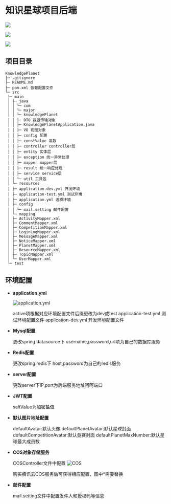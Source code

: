 # 知识星球项目后端

![](https://covenant-1308013334.cos.ap-shanghai.myqcloud.com/repository/20230322172211.png)

![](https://covenant-1308013334.cos.ap-shanghai.myqcloud.com/repository/20230322172336.png)

![](https://covenant-1308013334.cos.ap-shanghai.myqcloud.com/repository/20230322172422.png)

## 项目目录

```mscript
KnowledgePlanet
├─ .gitignore
├─ README.md
├─ pom.xml 依赖配置文件
└─ src
 ├─ main
 │ ├─ java
 │ │ └─ com
 │ │ └─ major
 │ │ └─ knowledgePlanet
 │ │ ├─ DTO 数据传输对象
 │ │ ├─ KnowledgePlanetApplication.java 
 │ │ ├─ VO 视图对象
 │ │ ├─ config 配置
 │ │ ├─ constValue 常数
 │ │ ├─ controller controller层
 │ │ ├─ entity 实体层
 │ │ ├─ exception 统一异常处理
 │ │ ├─ mapper mapper层
 │ │ ├─ result 统一响应处理
 │ │ ├─ service service层
 │ │ └─ util 工具包
 │ └─ resources
 │ ├─ application-dev.yml 开发环境
 │ ├─ application-test.yml 测试环境
 │ ├─ application.yml 选择环境
 │ ├─ config
 │ │ └─ mail.setting 邮件配置
 │ └─ mapping
 │ ├─ ActivityMapper.xml
 │ ├─ CommentMapper.xml
 │ ├─ CompetitionMapper.xml
 │ ├─ LoginLogMapper.xml
 │ ├─ MessageMapper.xml
 │ ├─ NoticeMapper.xml
 │ ├─ PlanetMapper.xml
 │ ├─ ResourceMapper.xml
 │ ├─ TopicMapper.xml
 │ └─ UserMapper.xml
 └─ test
```

## 环境配置

* **application.yml**
  
    ![application.yml](https://covenant-1308013334.cos.ap-shanghai.myqcloud.com/repository/20230321160243.png)
  
    active项根据对应环境配置文件后缀更改为dev或test
    application-test.yml 测试环境配置文件
    application-dev.yml 开发环境配置文件

* **Mysql配置**
  
  更改spring.datasource下 username,password,url项为自己的数据库服务

* **Redis配置**
  
  更改spring.redis下 host,password为自己的redis服务

* **server配置**
  
  更改server下IP,port为后端服务地址呵呵端口

* **JWT配置**
  
  saltValue为加密盐值

* **默认图片地址配置**
  
  defaultAvatar:默认头像
  defaultPlanetAvatar:默认星球封面
  defaultCompetitionAvatar:默认竟赛封面
  defaultPlanetMaxNumber:默认星球最大成员数

* **COS对象存储服务**
  
  COSController文件中配置
  ![COS](https://covenant-1308013334.cos.ap-shanghai.myqcloud.com/repository/20230321161410.png)
  
  购买腾讯云COS服务后可获得相应配置，图中*需要替换

* **邮件配置**
  
  mail.setting文件中配置发件人和授权码等信息
